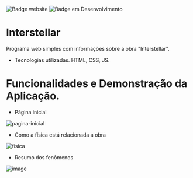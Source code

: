 
![Badge website](https://img.shields.io/website?url=https%3A%2F%2Fgithub.com%2Fmarczlle%2FInterstellar&color=RED&style=for-the-badge) ![Badge em Desenvolvimento](http://img.shields.io/static/v1?label=STATUS&message=EM%20DESENVOLVIMENTO&color=GREEN&style=for-the-badge)

# Interstellar
Programa web simples com informações sobre a obra "Interstellar".

* Tecnologias utilizadas.
      HTML, CSS, JS.

# Funcionalidades e Demonstração da Aplicação.

 * Página inicial

![pagina-inicial](https://github.com/marczlle/Interstellar/assets/131879933/8abe1721-093b-46b0-a8d5-089972359693)

 * Como a física está relacionada a obra

![fisica](https://github.com/marczlle/Interstellar/assets/131879933/d0946bcc-dd88-429d-962d-e9c525281caf)

 * Resumo dos fenômenos

![image](https://github.com/marczlle/Interstellar/assets/131879933/67ff5aa8-d68d-4715-a520-3dbc2262837d)




